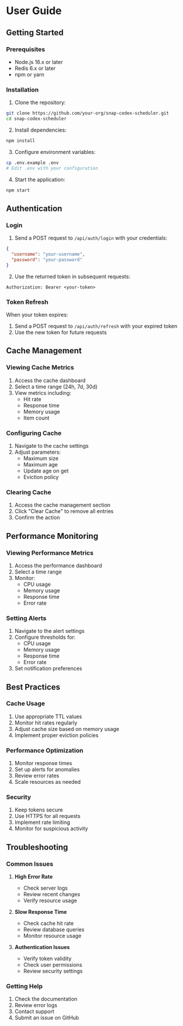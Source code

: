 # User Guide

## Getting Started

### Prerequisites
- Node.js 16.x or later
- Redis 6.x or later
- npm or yarn

### Installation
1. Clone the repository:
```bash
git clone https://github.com/your-org/snap-codex-scheduler.git
cd snap-codex-scheduler
```

2. Install dependencies:
```bash
npm install
```

3. Configure environment variables:
```bash
cp .env.example .env
# Edit .env with your configuration
```

4. Start the application:
```bash
npm start
```

## Authentication

### Login
1. Send a POST request to `/api/auth/login` with your credentials:
```json
{
  "username": "your-username",
  "password": "your-password"
}
```

2. Use the returned token in subsequent requests:
```
Authorization: Bearer <your-token>
```

### Token Refresh
When your token expires:
1. Send a POST request to `/api/auth/refresh` with your expired token
2. Use the new token for future requests

## Cache Management

### Viewing Cache Metrics
1. Access the cache dashboard
2. Select a time range (24h, 7d, 30d)
3. View metrics including:
   - Hit rate
   - Response time
   - Memory usage
   - Item count

### Configuring Cache
1. Navigate to the cache settings
2. Adjust parameters:
   - Maximum size
   - Maximum age
   - Update age on get
   - Eviction policy

### Clearing Cache
1. Access the cache management section
2. Click "Clear Cache" to remove all entries
3. Confirm the action

## Performance Monitoring

### Viewing Performance Metrics
1. Access the performance dashboard
2. Select a time range
3. Monitor:
   - CPU usage
   - Memory usage
   - Response time
   - Error rate

### Setting Alerts
1. Navigate to the alert settings
2. Configure thresholds for:
   - CPU usage
   - Memory usage
   - Response time
   - Error rate
3. Set notification preferences

## Best Practices

### Cache Usage
1. Use appropriate TTL values
2. Monitor hit rates regularly
3. Adjust cache size based on memory usage
4. Implement proper eviction policies

### Performance Optimization
1. Monitor response times
2. Set up alerts for anomalies
3. Review error rates
4. Scale resources as needed

### Security
1. Keep tokens secure
2. Use HTTPS for all requests
3. Implement rate limiting
4. Monitor for suspicious activity

## Troubleshooting

### Common Issues
1. **High Error Rate**
   - Check server logs
   - Review recent changes
   - Verify resource usage

2. **Slow Response Time**
   - Check cache hit rate
   - Review database queries
   - Monitor resource usage

3. **Authentication Issues**
   - Verify token validity
   - Check user permissions
   - Review security settings

### Getting Help
1. Check the documentation
2. Review error logs
3. Contact support
4. Submit an issue on GitHub 